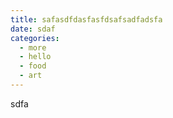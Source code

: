 ```yaml
---
title: safasdfdasfasfdsafsadfadsfa
date: sdaf
categories:
  - more
  - hello
  - food
  - art
---
```






sdfa
